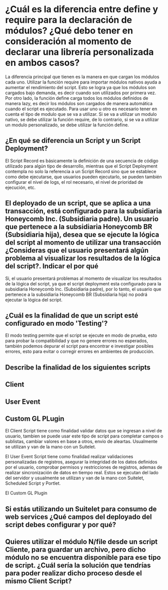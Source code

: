 # ¿Cuál es la diferencia entre define y require para la declaración de módulos? ¿Qué debo tener en consideración al momento de declarar una librería personalizada en ambos casos?

La diferencia principal que tienen es la manera en que cargan los módulos cada uno. Utilizar la función require para importar módulos nativos ayuda a aumentar el rendimiento del script. Esto se logra ya que los módulos son cargados bajo demanda, es decir cuando son utilizados por primera vez. Por otro lado, la función define carga todos los módulos definidos de manera lazy, es decir los módulos son cargados de manera automática cuando el script es ejecutado. Para usar uno u otro es necesario tener en cuenta el tipo de modulo que se va a utilizar. Si se va a utilizar un modulo nativo, se debe utilizar la función require, de lo contrario, si se va a utilizar un modulo personalizado, se debe utilizar la función define.

## ¿En qué se diferencia un Script y un Script Deployment?

El Script Record es básicamente la definición de una secuencia de código utilizado para algún tipo de desarrollo, mientras que el Script Deployment contempla no solo la referencia a un Script Record sino que se establece como debe ejecutarse, que usuarios pueden ejecutarlo, se pueden también configurar el nivel de logs, el rol necesario, el nivel de prioridad de ejecución, etc.

## El deployado de un script, que se aplica a una transacción, está configurado para la subsidiaria Honeycomb Inc. (Subsidiaria padre). Un usuario que pertenece a la subsidiaria Honeycomb BR (Subsidiaria hija), desea que se ejecute la lógica del script al momento de utilizar una transacción ¿Consideras que el usuario presentará algún problema al visualizar los resultados de la lógica del script?. Indicar el por qué

Si, el usuario presentará problemas al momento de visualizar los resultados de la lógica del script, ya que el script deployment esta configurado para la subsidiaria Honeycomb Inc. (Subsidiaria padre), por lo tanto, el usuario que pertenece a la subsidiaria Honeycomb BR (Subsidiaria hija) no podrá ejecutar la lógica del script.

## ¿Cuál es la finalidad de que un script esté configurado en modo 'Testing'?

El modo testing permite que el script se ejecute en modo de prueba, esto para probar la compatibilidad y que no genere errores no esperados, también podemos depurar el script para encontrar e investigar posibles errores, esto para evitar o corregir errores en ambientes de producción.

## Describe la finalidad de los siguientes scripts

## Client

## User Event

## Custom GL PLugin

El Client Script tiene como finalidad validar datos que se ingresan a nivel de usuario, tambien se puede usar este tipo de script para completar campos o sublistas, cambiar valores en base a otros, envio de aleartas. Usualmente se utilizan y van de la mano con un Suitelet.

El User Event Script tiene como finalidad realizar validaciones personalizadas de registros, asegurar la integridad de los datos definidos por el usuario, comprobar permisos y restricciones de registros, ademas de realizar sincronización de datos en tiempo real. Estos se ejecutan del lado del servidor y usualmente se utilizan y van de la mano con Suitelet, Scheduled Script y Portlet.

El Custom GL Plugin

## Si estás utilizando un Suitelet para consumo de web services ¿Qué campos del deployado del script debes configurar y por qué?

## Quieres utilizar el módulo N/file desde un script Cliente, para guardar un archivo, pero dicho módulo no se encuentra disponible para ese tipo de script. ¿Cuál sería la solución que tendrías para poder realizar dicho proceso desde el mismo Client Script?
